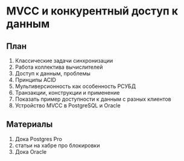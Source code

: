 # MVCC и конкурентный доступ к данным

## План
1. Классические задачи синхронизации
2. Работа коллектива вычислителей
3. Доступ к данным, проблемы
4. Принципы ACID
5. Мультиверсионность как особенность РСУБД
6. Транзакции, конструкции и применение
7. Показать пример доступности к данным с разных клиентов
8. Устройство MVCC в PostgreSQL и Oracle

## Материалы
1. Дока Postgres Pro 
2. статьи на хабре про блокировки
3. Дока Oracle